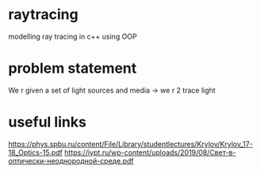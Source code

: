 # raytracing
modelling ray tracing in c++ using OOP

# problem statement
We r given a set of light sources and media -> we r 2 trace light

# useful links
https://phys.spbu.ru/content/File/Library/studentlectures/Krylov/Krylov_17-18_Optics-15.pdf
https://iypt.ru/wp-content/uploads/2019/08/Свет-в-оптически-неоднородной-среде.pdf

